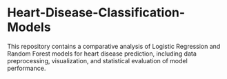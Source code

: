 # Heart-Disease-Classification-Models
This repository contains a comparative analysis of Logistic Regression and Random Forest models for heart disease prediction, including data preprocessing, visualization, and statistical evaluation of model performance.
